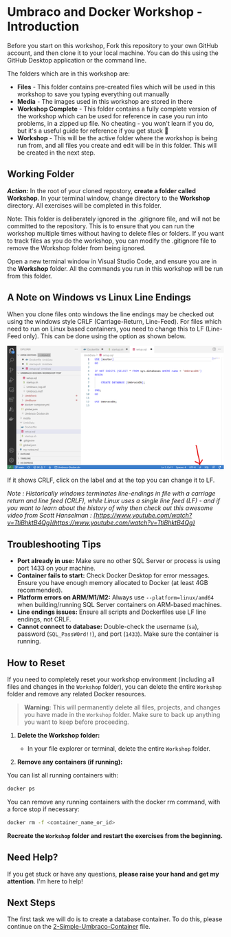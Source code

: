 # Umbraco and Docker Workshop - Introduction

Before you start on this workshop, Fork this repository to your own GitHub account, and then clone it to your local machine. You can do this using the GitHub Desktop application or the command line.

The folders which are in this workshop are:

- **Files** - This folder contains pre-created files which will be used in this workshop to save you typing everything out manually
- **Media** - The images used in this workshop are stored in there
- **Workshop Complete** - This folder contains a fully complete version of the workshop which can be used for reference in case you run into problems, in a zipped up file. No cheating - you won't learn if you do, but it's a useful guide for reference if you get stuck 🙂 
- **Workshop** - This will be the active folder where the workshop is being run from, and all files you create and edit will be in this folder. This will be created in the next step.


## Working Folder

***Action:*** In the root of your cloned repostory, **create a folder called Workshop**. In your terminal window, change directory to the **Workshop** directory. All exercises will be completed in this folder.

Note: This folder is deliberately ignored in the .gitignore file, and will not be committed to the repository. This is to ensure that you can run the workshop multiple times without having to delete files or folders. If you want to track files as you do the workshop, you can modify the .gitignore file to remove the Workshop folder from being ignored.

Open a new terminal window in Visual Studio Code, and ensure you are in the **Workshop** folder. All the commands you run in this workshop will be run from this folder. 


## A Note on Windows vs Linux Line Endings

When you clone files onto windows the line endings may be checked out using the windows style CRLF (Carriage-Return, Line-Feed). For files which need to run on Linux based containers, you need to change this to LF (Line-Feed only). This can be done using the option as shown below.

![image](media/6_VSCodeLineEndings.png)

If it shows CRLF, click on the label and at the top you can change it to LF.

*Note : Historically windows terminates line-endings in file with a carriage return and line feed (CRLF), while Linux uses a single line feed (LF) - and if you want to learn about the history of why then check out this awesome video from Scott Hanselman : [https://www.youtube.com/watch?v=TtiBhktB4Qg](https://www.youtube.com/watch?v=TtiBhktB4Qg)*


## Troubleshooting Tips

- **Port already in use:** Make sure no other SQL Server or process is using port 1433 on your machine.
- **Container fails to start:** Check Docker Desktop for error messages. Ensure you have enough memory allocated to Docker (at least 4GB recommended).
- **Platform errors on ARM/M1/M2:** Always use `--platform=linux/amd64` when building/running SQL Server containers on ARM-based machines.
- **Line endings issues:** Ensure all scripts and Dockerfiles use LF line endings, not CRLF.
- **Cannot connect to database:** Double-check the username (`sa`), password (`SQL_PassW0rd!!`), and port (`1433`). Make sure the container is running.

## How to Reset

If you need to completely reset your workshop environment (including all files and changes in the `Workshop` folder), you can delete the entire `Workshop` folder and remove any related Docker resources.

> **Warning:** This will permanently delete all files, projects, and changes you have made in the `Workshop` folder. Make sure to back up anything you want to keep before proceeding.

1. **Delete the Workshop folder:**
   - In your file explorer or terminal, delete the entire `Workshop` folder.

2. **Remove any containers (if running):**

You can list all running containers with:

```bash
docker ps
```

You can remove any running containers with the docker rm command, with a force stop if necessary:

```bash
docker rm -f <container_name_or_id>
```

**Recreate the `Workshop` folder and restart the exercises from the beginning.**

## Need Help?

If you get stuck or have any questions, **please raise your hand and get my attention**. I'm here to help!


## Next Steps

The first task we will do is to create a database container. To do this, please continue on the [2-Simple-Umbraco-Container](2-Simple-Umbraco-Container.md) file.